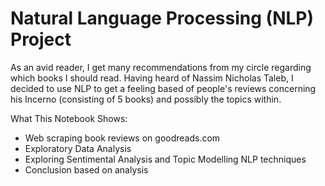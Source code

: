 # Natural Language Processing (NLP) Project

As an avid reader, I get many recommendations from my circle regarding which books I should read. Having heard of Nassim Nicholas Taleb, I decided to use NLP to get a feeling based of people's reviews concerning his Incerno (consisting of 5 books) and possibly the topics within.

What This Notebook Shows:

- Web scraping book reviews on goodreads.com
- Exploratory Data Analysis
- Exploring Sentimental Analysis and Topic Modelling NLP techniques
- Conclusion based on analysis
